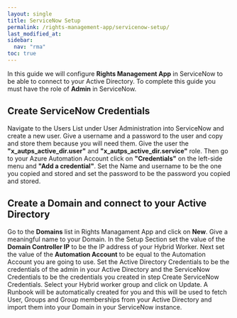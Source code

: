 ```yaml
---
layout: single
title: ServiceNow Setup
permalink: /rights-management-app/servicenow-setup/
last_modified_at: 
sidebar:
  nav: "rma"
toc: true
---
```


In this guide we will configure **Rights Management App** in ServiceNow to be able to connect to your Active Directory. To complete this guide you must have the role of **Admin** in ServiceNow.

## Create ServiceNow Credentials

Navigate to the Users List under User Administration into ServiceNow and create a new user. Give a username and a password to the user and copy and store them because you will need them. Give the user the **"x_autps_active_dir.user"** and **"x_autps_active_dir.service"** role. Then go to your Azure Automation Account click on **"Credentials"** on the left-side menu and **"Add a credential"**. Set the Name and username to be the one you copied and stored and set the password to be the password you copied and stored.


## Create a Domain and connect to your Active Directory

Go to the **Domains** list in Rights Managament App and click on **New**. Give a meaningful name to your Domain. In the Setup Section set the value of the **Domain Controller IP** to be the IP address of your Hybrid Worker. Next set the value of the **Automation Account** to be equal to the Automation Account you are going to use. Set the Active Directory Credentials to be the credentials of the admin in your Active Directory and the ServiceNow Credentials to be the credentials you created in step Create ServiceNow Credentials.  Select your Hybrid worker group and click on Update. A Runbook will be automatically created for you and this will be used to fetch User, Groups and Group memberships from your Active Directory and import them into your Domain in your ServiceNow instance.